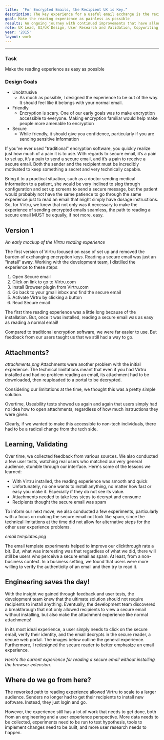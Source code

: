 ```yaml
---
title:  "For Encrypted Emails, the Recipient UX is Key."
description: The key experience for a useful email exchange is the recipient experience. Even "simple" barries can discourage a recipient from continuing forward. Once that happens, they would eventually encourage senders to stop using Virtru. 
goal: Make the reading experience as painless as possible 
results: An ongoing journey with continued improvements that have allowed more and more organizations to use Virtru in more practical situations. 
role: UX Lead, UI/UX Design, User Research and Validation, Copywriting, Illustrator
year: '2015'
layout: work
---
```

---

### Task

Make the reading experience as easy as possible


### Design Goals
  * Unobtrusive
    * As much as possible, I designed the experience to be out of the way. It should feel like it belongs with your normal email.
  * Friendly
    * Encryption is scary. One of our early goals was to make encryption accessible to everyone. Making encryption familiar would help make people more amenable to encryption
  * Secure
    * While friendly, it should give you confidence, particularly if you are sending sensitive information
 

If you've ever used "traditional" encryption software, you quickly realize just how much of a pain it is to use. With regards to secure email, it’s a pain to set up, it’s a pain to send a secure email, and it’s a pain to receive a secure email. Both the sender and the recipient must be incredibly motivated to keep something a secret and very technically capable.

Bring it to a practical situation, such as a doctor sending medical information to a patient, she would be very inclined to slog through configuration and set up screens to send a secure message, but the patient would probably not have the same patience to go through the same experience just to read an email that might simply have dosage instructions. So, for Virtru, we knew that not only was it necessary to make the experience of sending encrypted emails seamless, the path to reading a secure email MUST be equally, if not more, easy.

## Version 1
*An early mockup of the Virtru reading experience*

The first version of Virtru focused on ease of set up and removed the burden of exchanging encryption keys. Reading a secure email was just an "install" away. Working with the development team, I distilled the experience to these steps:

  1. Open Secure email
  2. Click on link to go to Virtru.com
  3. Install Browser plugin from Virtru.com
  4. Go back to your gmail inbox and find the secure email
  5. Activate Virtru by clicking a button
  6. Read Secure email

The first time reading experience was a little long because of the installation. But, once it was installed, reading a secure email was as easy as reading a normal email!

Compared to traditional encryption software, we were far easier to use. But feedback from our users taught us that we still had a way to go.

 

## Attachments?
*attachments.png*
Attachments were another problem with the initial experience. The technical limitations meant that even if you had Virtru installed and had no problem reading an email, its attachment had to be downloaded, then reuploaded to a portal to be decrypted.

Considering our limitations at the time, we thought this was a pretty simple solution.

Overtime, Useability tests showed us again and again that users simply had no idea how to open attachments, regardless of how much instructions they were given.

Clearly, if we wanted to make this accessible to non-tech individuals, there had to be a radical change from the tech side.

 

## Learning, Validating
Over time, we collected feedback from various sources. We also conducted a few user tests, watching real users who matched our very general audience, stumble through our interface. Here's some of the lessons we learned:

  * With Virtru installed, the reading experience was smooth and quick
  * Unfortunately, no one wants to install anything, no matter how fast or easy you make it.  Especially if they do not see its value.
  * Attachments needed to take less steps to decrypt and consume
  * Recipients thought the secure email was spam

To inform our next move, we also conducted a few experiments, particularly with a focus on making the secure email not look like spam, since the technical limitations at the time did not allow for alternative steps for the other user experience problems.

*email templates.png*

The email template experiments helped to improve our clickthrough rate a bit. But, what was interesting was that regardless of what we did, there will still be users who perceive a secure email as spam. At least, from a non-business context. In a business setting, we found that users were more willing to verify the authenticity of an email and then try to read it.

 

## Engineering saves the day!
With the insight we gained through feedback and user tests, the development team knew that the ultimate solution should not require recipients to install anything. Eventually, the development team discovered a breakthrough that not only allowed recipients to view a secure email without installing, but also make the attachment experience like normal attachments! 

In its most ideal experience, a user simply needs to click on the secure email, verify their identity, and the email decrypts in the secure reader, a secure web portal. The images below outline the general experience. Furthermore, I redesigned the secure reader to better emphasize an email experience.

*Here's the current experience for reading a secure email without installing the browser extension.*

 

## Where do we go from here?
The reworked path to reading experience allowed Virtru to scale to a larger audience. Senders no longer had to get their recipients to install new software. Instead, they just login and go.

However, the experience still has a lot of work that needs to get done, both from an engineering and a user experience perspective. More data needs to be collected, experiments need to be run to test hypothesis, tools to implement changes need to be built, and more user research needs to happen.